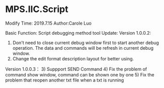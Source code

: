 # MPS.IIC.Script

Modify Time: 2019.7.15
Author:Carole Luo

Basic Function: Script debugging method tool
Update:
Version 1.0.0.2: 
1) Don't need to close current debug window first to start another debug operation.
   The data and commands will be refresh in current debug window.
2) Change the edit format description layout for better using.

Version 1.0.0.3：
3) Suppport SEND Command
4) Fix the problem of command show window, command can be shown one by one
5) Fix the problem that reopen another txt file when a txt is running 